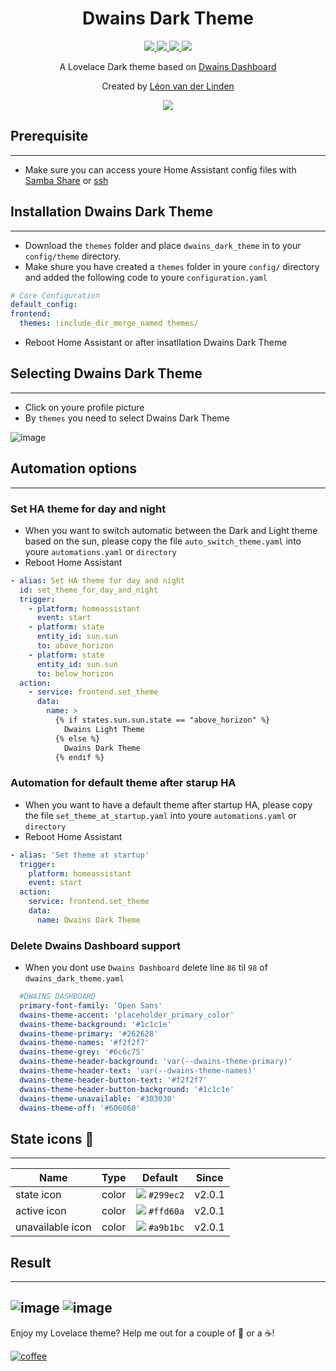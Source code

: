 <h1 align="center">Dwains Dark Theme</h1> 


<p align="center">
  <a href="https://github.com/LRvdLinden/dwains_dark_theme">
    <img src="https://img.shields.io/github/v/release/LRvdLinden/dwains_dark_theme" />
  </a>
      <a href="https://github.com/LRvdLinden/dwains_dark_theme">
    <img src="https://img.shields.io/github/downloads/LRvdLinden/dwains_dark_theme/latest/total?color=purple&label=%20release%20Downloads" />
  </a>
    <a href="https://github.com/LRvdLinden/">
    <img src="https://img.shields.io/github/followers/LRvdLinden?style=social" />
  </a>
    </a>
    <a href="https://discord.gg/7yt64uX">
    <img src="https://img.shields.io/discord/688401603811999885" />
  </a>
</p>

<p align="center">A Lovelace Dark theme based on <a href=https://github.com/dwainscheeren/dwains-lovelace-dashboard>Dwains Dashboard</a></p>
<p align="center">Created by <a href="https://github.com/LRvdLinden">Léon van der Linden</a></p> 

<p align="center">
  <img src="https://user-images.githubusercontent.com/77990847/114923935-b312c200-9e2d-11eb-81b2-3ae17998b3dd.png" />
</p>


## Prerequisite
---
- Make sure you can access youre Home Assistant config files with [Samba Share](https://www.youtube.com/watch?v=udqY2CYzYGk) or [ssh](https://community.home-assistant.io/t/home-assistant-community-add-on-ssh-web-terminal/33820)


## Installation Dwains Dark Theme
---
- Download the `themes` folder and place `dwains_dark_theme` in to your `config/theme` directory.
- Make shure you have created a `themes` folder in youre `config/` directory and added the following code to youre `configuration.yaml`
```yaml
# Core Configuration
default_config:
frontend:
  themes: !include_dir_merge_named themes/
```
- Reboot Home Assistant or after insatllation Dwains Dark Theme

## Selecting Dwains Dark Theme
---
- Click on youre profile picture
- By `themes` you need to select Dwains Dark Theme 

![image](https://user-images.githubusercontent.com/77990847/114926311-7bf1e000-9e30-11eb-8193-d669545a642d.png)

## Automation options
---
### Set HA theme for day and night
- When you want to switch automatic between the Dark and Light theme based on the sun, please copy the file `auto_switch_theme.yaml` into youre `automations.yaml` or `directory`
- Reboot Home Assistant
```yaml
- alias: Set HA theme for day and night
  id: set_theme_for_day_and_night
  trigger:
    - platform: homeassistant
      event: start
    - platform: state
      entity_id: sun.sun
      to: above_horizon
    - platform: state
      entity_id: sun.sun
      to: below_horizon
  action:
    - service: frontend.set_theme
      data:
        name: >
          {% if states.sun.sun.state == "above_horizon" %}
            Dwains Light Theme
          {% else %}
            Dwains Dark Theme
          {% endif %}
```
### Automation for default theme after starup HA
- When you want to have a default theme after startup HA, please copy the file `set_theme_at_startup.yaml` into youre `automations.yaml` or `directory`
- Reboot Home Assistant
```yaml
- alias: 'Set theme at startup'
  trigger:
    platform: homeassistant
    event: start
  action:
    service: frontend.set_theme
    data:
      name: Dwains Dark Theme
```
### Delete Dwains Dashboard support
- When you dont use `Dwains Dashboard` delete line `86` til `98` of `dwains_dark_theme.yaml`
```yaml
  #DWAINS DASHBOARD
  primary-font-family: 'Open Sans'
  dwains-theme-accent: 'placeholder_primary_color'
  dwains-theme-background: '#1c1c1e'
  dwains-theme-primary: '#262628'
  dwains-theme-names: '#f2f2f7'
  dwains-theme-grey: '#6c6c75'
  dwains-theme-header-background: 'var(--dwains-theme-primary)'
  dwains-theme-header-text: 'var(--dwains-theme-names)'
  dwains-theme-header-button-text: '#f2f2f7'
  dwains-theme-header-button-background: '#1c1c1e'
  dwains-theme-unavailable: '#303030'
  dwains-theme-off: '#606060' 
```

## State icons 🎨
---
| Name | Type | Default | Since | 
|------|:--------------:|:-------:|:-----:|
| state icon | color | ![ ](https://dummyimage.com/20x10/299ec2&amp;text=+) `#299ec2` |  v2.0.1
| active icon  | color | ![ ](https://dummyimage.com/20x10/ffd60a&amp;text=+) `#ffd60a` |  v2.0.1
| unavailable icon | color | ![ ](https://dummyimage.com/20x10/a9b1bc&amp;text=+) `#a9b1bc` |  v2.0.1


## Result
---
![image](https://user-images.githubusercontent.com/77990847/114926388-91670a00-9e30-11eb-8747-570b62393dc8.png)
![image](https://user-images.githubusercontent.com/77990847/114923935-b312c200-9e2d-11eb-81b2-3ae17998b3dd.png)
---
Enjoy my Lovelace theme? Help me out for a couple of :beers: or a :coffee:!

[![coffee](https://www.buymeacoffee.com/assets/img/custom_images/black_img.png)](https://www.buymeacoffee.com/LRvdLinden)
